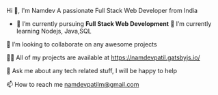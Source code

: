 Hi 👋, I'm Namdev
A passionate Full Stack Web Developer from India


- 🔭 I’m currently pursuing **Full Stack Web Development**
🌱 I’m currently learning Nodejs, Java,SQL

👯 I’m looking to collaborate on any awesome projects

👨‍💻 All of my projects are available at https://namdevpatil.gatsbyjs.io/

💬 Ask me about any tech related stuff, I will be happy to help

📫 How to reach me namdevpatilm@gmail.com
